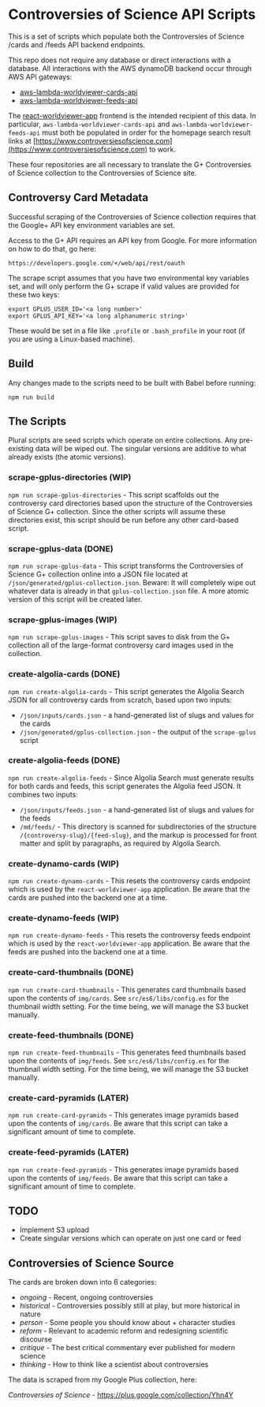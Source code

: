 # Controversies of Science API Scripts

This is a set of scripts which populate both the Controversies of Science /cards and /feeds API backend endpoints.

This repo does not require any database or direct interactions with a database.  All interactions with the AWS dynamoDB backend occur through AWS API gateways:

- [aws-lambda-worldviewer-cards-api](https://github.com/controversies-of-science/aws-lambda-worldviewer-cards-api)
- [aws-lambda-worldviewer-feeds-api](https://github.com/controversies-of-science/aws-lambda-worldviewer-feeds-api)

The [react-worldviewer-app](https://github.com/controversies-of-science/react-worldviewer-app) frontend is the intended recipient of this data.  In particular, `aws-lambda-worldviewer-cards-api` and `aws-lambda-worldviewer-feeds-api` must both be populated in order for the homepage search result links at [https://www.controversiesofscience.com](https://www.controversiesofscience.com) to work.

These four repositories are all necessary to translate the G+ Controversies of Science collection to the Controversies of Science site.

## Controversy Card Metadata

Successful scraping of the Controversies of Science collection requires that the Google+ API key environment variables are set.

Access to the G+ API requires an API key from Google.  For more information on how to do that, go here:

    https://developers.google.com/+/web/api/rest/oauth

The scrape script assumes that you have two environmental key variables set, and will only perform the G+ scrape if valid values are provided for these two keys:

    export GPLUS_USER_ID='<a long number>'
    export GPLUS_API_KEY='<a long alphanumeric string>'

These would be set in a file like `.profile` or `.bash_profile` in your root (if you are using a Linux-based machine).

## Build

Any changes made to the scripts need to be built with Babel before running:

`npm run build`

## The Scripts

Plural scripts are seed scripts which operate on entire collections.  Any pre-existing data will be wiped out.  The singular versions are additive to what already exists (the atomic versions).

### scrape-gplus-directories (WIP)

`npm run scrape-gplus-directories` - This script scaffolds out the controversy card directories based upon the structure of the Controversies of Science G+ collection.  Since the other scripts will assume these directories exist, this script should be run before any other card-based script.

### scrape-gplus-data (DONE)

`npm run scrape-gplus-data` - This script transforms the Controversies of Science G+ collection online into a JSON file located at `/json/generated/gplus-collection.json`.  Beware: It will completely wipe out whatever data is already in that `gplus-collection.json` file.  A more atomic version of this script will be created later.

### scrape-gplus-images (WIP)

`npm run scrape-gplus-images` - This script saves to disk from the G+ collection all of the large-format controversy card images used in the collection.

### create-algolia-cards (DONE)

`npm run create-algolia-cards` - This script generates the Algolia Search JSON for all controversy cards from scratch, based upon two inputs:

- `/json/inputs/cards.json` - a hand-generated list of slugs and values for the cards
- `/json/generated/gplus-collection.json` - the output of the `scrape-gplus` script

### create-algolia-feeds (DONE)

`npm run create-algolia-feeds` - Since Algolia Search must generate results for both cards and feeds, this script generates the Algolia feed JSON.  It combines two inputs:

- `/json/inputs/feeds.json` - a hand-generated list of slugs and values for the feeds
- `/md/feeds/` - This directory is scanned for subdirectories of the structure `/{controversy-slug}/{feed-slug}`, and the markup is processed for front matter and split by paragraphs, as required by Algolia Search.

### create-dynamo-cards (WIP)

`npm run create-dynamo-cards` - This resets the controversy cards endpoint which is used by the `react-worldviewer-app` application.  Be aware that the cards are pushed into the backend one at a time.

### create-dynamo-feeds (WIP)

`npm run create-dynamo-feeds` - This resets the controversy feeds endpoint which is used by the `react-worldviewer-app` application.  Be aware that the feeds are pushed into the backend one at a time.

### create-card-thumbnails (DONE)

`npm run create-card-thumbnails` - This generates card thumbnails based upon the contents of `img/cards`.  See `src/es6/libs/config.es` for the thumbnail width setting.  For the time being, we will manage the S3 bucket manually.

### create-feed-thumbnails (DONE)

`npm run create-feed-thumbnails` - This generates feed thumbnails based upon the contents of `img/feeds`.  See `src/es6/libs/config.es` for the thumbnail width setting.  For the time being, we will manage the S3 bucket manually.

### create-card-pyramids (LATER)

`npm run create-card-pyramids` - This generates image pyramids based upon the contents of `img/cards`.  Be aware that this script can take a significant amount of time to complete.

### create-feed-pyramids (LATER)

`npm run create-feed-pyramids` - This generates image pyramids based upon the contents of `img/feeds`.  Be aware that this script can take a significant amount of time to complete.

## TODO

- Implement S3 upload
- Create singular versions which can operate on just one card or feed

## Controversies of Science Source

The cards are broken down into 6 categories:

- *ongoing* - Recent, ongoing controversies
- *historical* - Controversies possibly still at play, but more historical in nature
- *person* - Some people you should know about + character studies
- *reform* - Relevant to academic reform and redesigning scientific discourse
- *critique* - The best critical commentary ever published for modern science
- *thinking* - How to think like a scientist about controversies

The data is scraped from my Google Plus collection, here:

*Controversies of Science* - https://plus.google.com/collection/Yhn4Y
